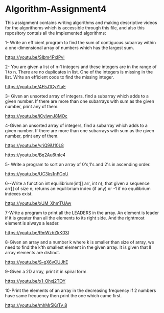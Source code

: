 # Algorithm-Assignment4

This assignment contains writing algorithms and making descriptive videos for the algorithems which is accessible through this file,
and also this repository contais all the implemented algorithms:


1- Write an efficient program to find the sum of contiguous subarray within a one-dimensional array of numbers which has the largest sum.

https://youtu.be/SIbm4PxIPvI
 

2- You are given a list of n-1 integers and these integers are in the range of 1 to n. There are no duplicates in list. One of the integers is missing in the list. Write an efficient code to find the missing integer.

https://youtu.be/4F5J1CyYtaE
 

3- Given an unsorted array of integers, find a subarray which adds to a given number. If there are more than one subarrays with sum as the given number, print any of them.

https://youtu.be/iCyIwnJ8MOc

4-Given an unsorted array of integers, find a subarray which adds to a given number. If there are more than one subarrays with sum as the given number, print any of them.

https://youtu.be/yriQ9iU10L8

https://youtu.be/Bq2Au6tnIc4

5- Write a program to sort an array of 0's,1's and 2's in ascending order.

https://youtu.be/UC3ks1nFGpU

6--Write a function int equilibrium(int[] arr, int n); that given a sequence arr[] of size n, returns an equilibrium index (if any) or -1 if no equilibrium indexes exist.

https://youtu.be/xUM_XhmTUAw
 

7-Write a program to print all the LEADERS in the array. An element is leader if it is greater than all the elements to its right side. And the rightmost element is always a leader. 

https://youtu.be/RmWzbZkK03I


8-Given an array and a number k where k is smaller than size of array, we need to find the k’th smallest element in the given array. It is given that ll array elements are distinct.

https://youtu.be/S-gX6vCUJhE


9-Given a 2D array, print it in spiral form.

https://youtu.be/x1-Ohxj2TOY

10-Print the elements of an array in the decreasing frequency if 2 numbers have same frequency then print the one which came first.
 
https://youtu.be/mhMr5KsTv_8
